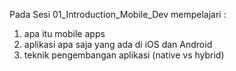 Pada Sesi 01_Introduction_Mobile_Dev mempelajari :

1. apa itu mobile apps
2. aplikasi apa saja yang ada di iOS dan Android
3. teknik pengembangan aplikasi (native vs hybrid)
